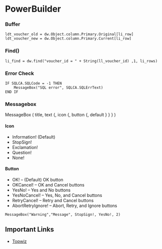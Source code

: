 # PowerBuilder

### Buffer

```
ldt_voucher_old = dw.Object.column.Primary.Original[li_row]
ldt_voucher_new = dw.Object.column.Primary.Current[li_row]
```

### Find()

```
li_find = dw.find("voucher_id = " + String(ll_voucher_id) ,1, li_rows)
```

### Error Check

```
IF SQLCA.SQLCode = -1 THEN
    MessageBox("SQL error", SQLCA.SQLErrText)
END IF
```

### Messagebox

MessageBox ( title, text {, icon {, button {, default } } } )

#### Icon

- Information! (Default)
- StopSign!
- Exclamation!
- Question!
- None!

#### Button

- OK! – (Default) OK button
- OKCancel! – OK and Cancel buttons
- YesNo! – Yes and No buttons
- YesNoCancel! – Yes, No, and Cancel buttons
- RetryCancel! – Retry and Cancel buttons
- AbortRetryIgnore! – Abort, Retry, and Ignore buttons

```
MessageBox("Warning","Message", StopSign!, YesNo!, 2)
```
## Important Links

- [Topwiz](https://www.topwizprogramming.com/)